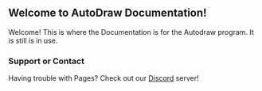 ## Welcome to AutoDraw Documentation!

 Welcome! This is where the Documentation is for the Autodraw program. It is still is in use.
 
### Support or Contact

Having trouble with Pages? Check out our [Discord](https://discord.gg/rwvUFraDnb/) server!
